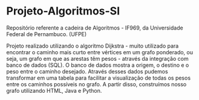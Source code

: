 # Projeto-Algoritmos-SI
Repositório referente a cadeira de Algoritmos - IF969, da Universidade Federal de Pernambuco. (UFPE)

Projeto realizado utilizando o algoritmo Dijkstra - muito utilizado para encontrar o caminho mais curto entre vértices em um grafo ponderado, ou seja, um grafo em que as arestas têm pesos - através da integração com banco de dados (SQL). O banco de dados mostra a origem, o destino e o peso entre o caminho desejado. Através desses dados pudemos transformar em uma tabela para facilitar a visualização de todas os pesos entre os caminhos possíveis no grafo. A partir disso, construímos nosso grafo utilizando HTML, Java e Python.
